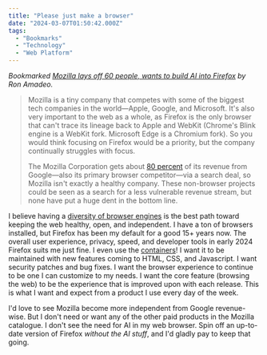 ```yaml
---
title: "Please just make a browser"
date: "2024-03-07T01:50:42.000Z"
tags: 
  - "Bookmarks"
  - "Technology"
  - "Web Platform"
---
```


_Bookmarked [Mozilla lays off 60 people, wants to build AI into Firefox](https://arstechnica.com/gadgets/2024/02/mozilla-lays-off-60-people-wants-to-build-ai-into-firefox/) by Ron Amadeo._

> Mozilla is a tiny company that competes with some of the biggest tech companies in the world—Apple, Google, and Microsoft. It's also very important to the web as a whole, as Firefox is the only browser that can't trace its lineage back to Apple and WebKit (Chrome's Blink engine is a WebKit fork. Microsoft Edge is a Chromium fork). So you would think focusing on Firefox would be a priority, but the company continually struggles with focus.
> 
> The Mozilla Corporation gets about [80 percent](https://en.wikipedia.org/wiki/Mozilla_Corporation) of its revenue from Google—also its primary browser competitor—via a search deal, so Mozilla isn't exactly a healthy company. These non-browser projects could be seen as a search for a less vulnerable revenue stream, but none have put a huge dent in the bottom line.

I believe having a [diversity of browser engines](https://en.wikipedia.org/wiki/Comparison_of_browser_engines) is the best path toward keeping the web healthy, open, and independent. I have a ton of browsers installed, but Firefox has been my default for a good 15+ years now. The overall user experience, privacy, speed, and developer tools in early 2024 Firefox suits me just fine. I even use the [containers](https://support.mozilla.org/en-US/kb/containers)! I want it to be maintained with new features coming to HTML, CSS, and Javascript. I want security patches and bug fixes. I want the browser experience to continue to be one I can customize to my needs. I want the core feature (browsing the web) to be the experience that is improved upon with each release. This is what I want and expect from a product I use every day of the week.

I'd love to see Mozilla become more independent from Google revenue-wise. But I don't need or want any of the other paid products in the Mozilla catalogue. I don't see the need for AI in my web browser. Spin off an up-to-date version of Firefox _without the AI stuff_, and I'd gladly pay to keep that going.
